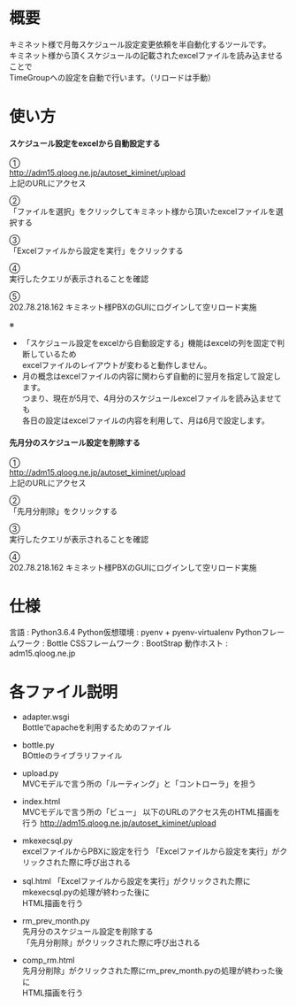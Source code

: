 # 概要
キミネット様で月毎スケジュール設定変更依頼を半自動化するツールです。  
キミネット様から頂くスケジュールの記載されたexcelファイルを読み込ませることで  
TimeGroupへの設定を自動で行います。（リロードは手動）

# 使い方
#### スケジュール設定をexcelから自動設定する
①  
http://adm15.qloog.ne.jp/autoset_kiminet/upload  
上記のURLにアクセス  

②  
「ファイルを選択」をクリックしてキミネット様から頂いたexcelファイルを選択する  

③  
「Excelファイルから設定を実行」をクリックする  

④  
実行したクエリが表示されることを確認  

⑤  
202.78.218.162
キミネット様PBXのGUIにログインして空リロード実施  

※  
- 「スケジュール設定をexcelから自動設定する」機能はexcelの列を固定で判断しているため  
  excelファイルのレイアウトが変わると動作しません。  
- 月の概念はexcelファイルの内容に関わらず自動的に翌月を指定して設定します。  
  つまり、現在が5月で、4月分のスケジュールexcelファイルを読み込ませても  
  各日の設定はexcelファイルの内容を利用して、月は6月で設定します。

#### 先月分のスケジュール設定を削除する
①  
http://adm15.qloog.ne.jp/autoset_kiminet/upload  
上記のURLにアクセス  

②  
「先月分削除」をクリックする

③  
実行したクエリが表示されることを確認  

④  
202.78.218.162
キミネット様PBXのGUIにログインして空リロード実施  

# 仕様
言語 : Python3.6.4
Python仮想環境 : pyenv + pyenv-virtualenv
Pythonフレームワーク : Bottle
CSSフレームワーク : BootStrap
動作ホスト : adm15.qloog.ne.jp

# 各ファイル説明
- adapter.wsgi  
  Bottleでapacheを利用するためのファイル

- bottle.py  
  BOttleのライブラリファイル  

- upload.py  
  MVCモデルで言う所の「ルーティング」と「コントローラ」を担う

- index.html  
  MVCモデルで言う所の「ビュー」
  以下のURLのアクセス先のHTML描画を行う
  http://adm15.qloog.ne.jp/autoset_kiminet/upload

- mkexecsql.py  
  excelファイルからPBXに設定を行う
  「Excelファイルから設定を実行」がクリックされた際に呼び出される

- sql.html
  「Excelファイルから設定を実行」がクリックされた際にmkexecsql.pyの処理が終わった後に  
  HTML描画を行う

- rm_prev_month.py  
  先月分のスケジュール設定を削除する  
  「先月分削除」がクリックされた際に呼び出される  

- comp_rm.html  
  先月分削除」がクリックされた際にrm_prev_month.pyの処理が終わった後に  
  HTML描画を行う